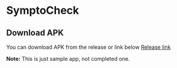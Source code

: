 # SymptoCheck
## Download APK
You can download APK from the release or link below 
[Release link](https://github.com/buda-apps/SymptoCheck/releases/tag/v1.0.0)

**Note:** This is just sample app, not completed one.
